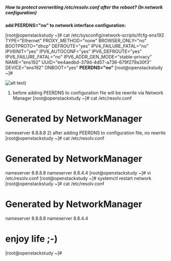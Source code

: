 ##### How to protect overwriting /etc/resolv.conf after the reboot? (In network configuration) 

**add PEERDNS="no" to network interface configuration:**

[root@openstackstudy ~]# cat /etc/sysconfig/network-scripts/ifcfg-ens192
TYPE="Ethernet"
PROXY_METHOD="none"
BROWSER_ONLY="no"
BOOTPROTO="dhcp"
DEFROUTE="yes"
IPV4_FAILURE_FATAL="no"
IPV6INIT="yes"
IPV6_AUTOCONF="yes"
IPV6_DEFROUTE="yes"
IPV6_FAILURE_FATAL="no"
IPV6_ADDR_GEN_MODE="stable-privacy"
NAME="ens192"
UUID="ee4aedbd-379d-4d57-a736-679f279a30f3"
DEVICE="ens192"
ONBOOT="yes"
**PEERDNS="no"**
[root@openstackstudy ~]#

![alt text](https://media.licdn.com/dms/image/D4D12AQFecNrlr4YrOg/article-inline_image-shrink_1500_2232/0/1701177350842?e=1706745600&v=beta&t=lM_8POc8g5LyRXLDBa2tnAGOnB2ssFmP36Vykt6tyJ8))


1) before adding PEERDNS to configuration file will be rewrite via Network Manager
[root@openstackstudy ~]# cat /etc/resolv.conf
# Generated by NetworkManager
nameserver 8.8.8.8
2) after adding PEERDNS to configuration file, no rewrite 
[root@openstackstudy ~]# cat /etc/resolv.conf
# Generated by NetworkManager
nameserver 8.8.8.8
nameserver 8.8.4.4
[root@openstackstudy ~]# vi /etc/resolv.conf
[root@openstackstudy ~]# systemctl restart network
[root@openstackstudy ~]# cat /etc/resolv.conf
# Generated by NetworkManager
nameserver 8.8.8.8
nameserver 8.8.4.4
# enjoy life ;-) 
[root@openstackstudy ~]#
